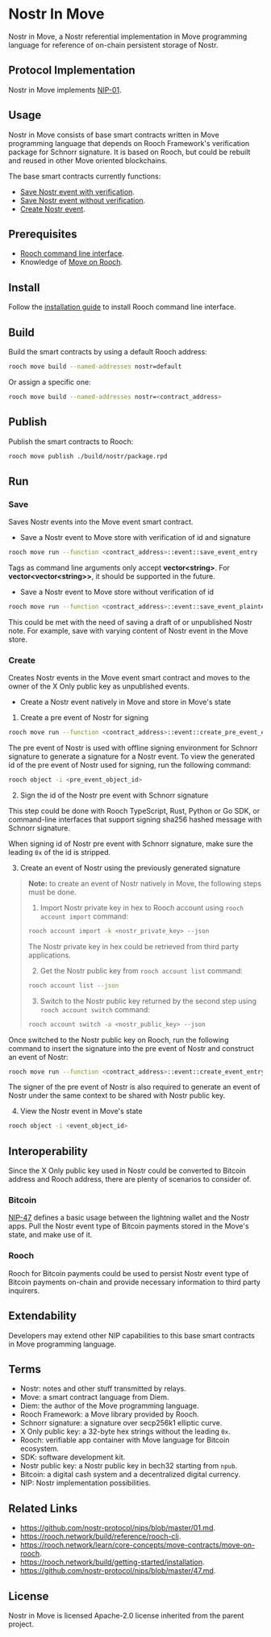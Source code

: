 # Nostr In Move

Nostr in Move, a Nostr referential implementation in Move programming language for reference of on-chain persistent storage of Nostr.

## Protocol Implementation

Nostr in Move implements [NIP-01](https://github.com/nostr-protocol/nips/blob/master/01.md).

## Usage

Nostr in Move consists of base smart contracts written in Move programming language that depends on Rooch Framework's verification package for Schnorr signature. It is based on Rooch, but could be rebuilt and reused in other Move oriented blockchains.

The base smart contracts currently functions:

- [Save Nostr event with verification](#save).
- [Save Nostr event without verification](#save).
- [Create Nostr event](#create).

## Prerequisites

- [Rooch command line interface](https://rooch.network/build/reference/rooch-cli).
- Knowledge of [Move on Rooch](https://rooch.network/learn/core-concepts/move-contracts/move-on-rooch).

## Install

Follow the [installation guide](https://rooch.network/build/getting-started/installation) to install Rooch command line interface.

## Build

Build the smart contracts by using a default Rooch address:

```zsh
rooch move build --named-addresses nostr=default
```

Or assign a specific one:

```zsh
rooch move build --named-addresses nostr=<contract_address>
```

## Publish

Publish the smart contracts to Rooch:

```zsh
rooch move publish ./build/nostr/package.rpd
```

## Run

### Save

Saves Nostr events into the Move event smart contract.

- Save a Nostr event to Move store with verification of id and signature
```zsh
rooch move run --function <contract_address>::event::save_event_entry --args "string:<x_only_public_key>" --args "u64:<created_at>" --args "u16:<kind>" --args "vector<string>:<tags>" --args "string:<content>" --args "string:<signature>"
```
Tags as command line arguments only accept **vector\<string\>**. For **vector\<vector\<string\>\>**, it should be supported in the future.
- Save a Nostr event to Move store without verification of id
```zsh
rooch move run --function <contract_address>::event::save_event_plaintext_entry --args "string:<id>" --args "string:<x_only_public_key>" --args "u64:<created_at>" --args "u16:<kind>" --args "vector<string>:<tags>" --args "string:<content>" --args "string:<signature>"
```
This could be met with the need of saving a draft of or unpublished Nostr note. For example, save with varying content of Nostr event in the Move store.

### Create

Creates Nostr events in the Move event smart contract and moves to the owner of the X Only public key as unpublished events.

- Create a Nostr event natively in Move and store in Move's state
1. Create a pre event of Nostr for signing
```zsh
rooch move run --function <contract_address>::event::create_pre_event_entry --args "string:<x_only_public_key>" --args "u16:<kind>" --args "vector<string>:<tags>" --args "string:<content>"
```
The pre event of Nostr is used with offline signing environment for Schnorr signature to generate a signature for a Nostr event. To view the generated id of the pre event of Nostr used for signing, run the following command:
```zsh
rooch object -i <pre_event_object_id>
```
2. Sign the id of the Nostr pre event with Schnorr signature

This step could be done with Rooch TypeScript, Rust, Python or Go SDK, or command-line interfaces that support signing sha256 hashed message with Schnorr signature.

When signing id of Nostr pre event with Schnorr signature, make sure the leading `0x` of the id is stripped.

3. Create an event of Nostr using the previously generated signature

> **Note:** to create an event of Nostr natively in Move, the following steps must be done.
> 1. Import Nostr private key in hex to Rooch account using `rooch account import` command:
> ```zsh
> rooch account import -k <nostr_private_key> --json
> ```
> The Nostr private key in hex could be retrieved from third party applications.
>
> 2. Get the Nostr public key from `rooch account list` command:
> ```zsh
> rooch account list --json
> ```
>
> 3. Switch to the Nostr public key returned by the second step using `rooch account switch` command:
> ```zsh
> rooch account switch -a <nostr_public_key> --json
> ```

Once switched to the Nostr public key on Rooch, run the following command to insert the signature into the pre event of Nostr and construct an event of Nostr:

```zsh
rooch move run --function <contract_address>::event::create_event_entry --args "string:<signature>"
```

The signer of the pre event of Nostr is also required to generate an event of Nostr under the same context to be shared with Nostr public key.

4. View the Nostr event in Move's state
```zsh
rooch object -i <event_object_id>
```

## Interoperability

Since the X Only public key used in Nostr could be converted to Bitcoin address and Rooch address, there are plenty of scenarios to consider of.

### Bitcoin

[NIP-47](https://github.com/nostr-protocol/nips/blob/master/47.md) defines a basic usage between the lightning wallet and the Nostr apps. Pull the Nostr event type of Bitcoin payments stored in the Move's state, and make use of it.

### Rooch

Rooch for Bitcoin payments could be used to persist Nostr event type of Bitcoin payments on-chain and provide necessary information to third party inquirers.

## Extendability

Developers may extend other NIP capabilities to this base smart contracts in Move programming language.

## Terms

- Nostr: notes and other stuff transmitted by relays.
- Move: a smart contract language from Diem.
- Diem: the author of the Move programming language.
- Rooch Framework: a Move library provided by Rooch.
- Schnorr signature: a signature over secp256k1 elliptic curve.
- X Only public key: a 32-byte hex strings without the leading `0x`.
- Rooch: verifiable app container with Move language for Bitcoin ecosystem.
- SDK: software development kit.
- Nostr public key: a Nostr public key in bech32 starting from `npub`.
- Bitcoin: a digital cash system and a decentralized digital currency.
- NIP: Nostr implementation possibilities.

## Related Links

- https://github.com/nostr-protocol/nips/blob/master/01.md.
- https://rooch.network/build/reference/rooch-cli.
- https://rooch.network/learn/core-concepts/move-contracts/move-on-rooch.
- https://rooch.network/build/getting-started/installation.
- https://github.com/nostr-protocol/nips/blob/master/47.md.

## License

Nostr in Move is licensed Apache-2.0 license inherited from the parent project.
